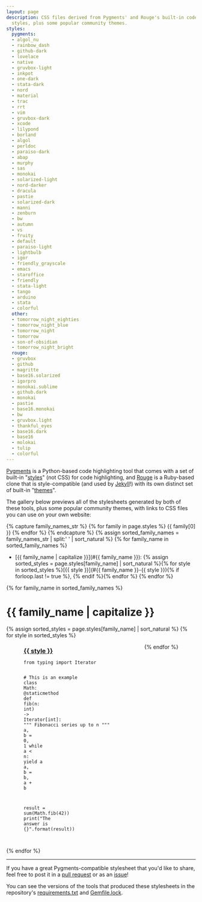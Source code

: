 ```yaml
---
layout: page
description: CSS files derived from Pygments' and Rouge's built-in code highlighting
  styles, plus some popular community themes.
styles:
  pygments:
  - algol_nu
  - rainbow_dash
  - github-dark
  - lovelace
  - native
  - gruvbox-light
  - inkpot
  - one-dark
  - stata-dark
  - nord
  - material
  - trac
  - rrt
  - vim
  - gruvbox-dark
  - xcode
  - lilypond
  - borland
  - algol
  - perldoc
  - paraiso-dark
  - abap
  - murphy
  - sas
  - monokai
  - solarized-light
  - nord-darker
  - dracula
  - pastie
  - solarized-dark
  - manni
  - zenburn
  - bw
  - autumn
  - vs
  - fruity
  - default
  - paraiso-light
  - lightbulb
  - igor
  - friendly_grayscale
  - emacs
  - staroffice
  - friendly
  - stata-light
  - tango
  - arduino
  - stata
  - colorful
  other:
  - tomorrow_night_eighties
  - tomorrow_night_blue
  - tomorrow_night
  - tomorrow
  - son-of-obsidian
  - tomorrow_night_bright
  rouge:
  - gruvbox
  - github
  - magritte
  - base16.solarized
  - igorpro
  - monokai.sublime
  - github.dark
  - monokai
  - pastie
  - base16.monokai
  - bw
  - gruvbox.light
  - thankful_eyes
  - base16.dark
  - base16
  - molokai
  - tulip
  - colorful
---
```


[Pygments](http://pygments.org) is a Python-based code highlighting tool that comes with a set of built-in "[styles](http://dev.pocoo.org/projects/pygments/browser/pygments/styles)" (not CSS) for code highlighting, and [Rouge](https://github.com/rouge-ruby/rouge/tree/master/lib/rouge/themes) is a Ruby-based clone that is style-compatible (and used by [Jekyll](https://github.com/jekyll/jekyll)!) with its own distinct set of built-in "[themes](https://rouge-ruby.github.io/docs/Rouge/Themes.html)".

The gallery below previews all of the stylesheets generated by both of these tools, plus some popular community themes, with links to CSS files you can use on your own website:

{% capture family_names_str %}
  {% for family in page.styles %}
    {{ family[0] }}
  {% endfor %}
{% endcapture %}
{% assign sorted_family_names = family_names_str | split:' ' | sort_natural %}
{% for family_name in sorted_family_names %}
* [{{ family_name | capitalize }}](#{{ family_name }}): {% assign sorted_styles = page.styles[family_name] | sort_natural %}{% for style in sorted_styles %}[{{ style }}](#{{ family_name }}-{{ style }}){% if forloop.last != true %}, {% endif %}{% endfor %}
{% endfor %}

<style>
  .style-gallery {
      display: flex;
      flex-wrap: wrap;
      justify-content: space-around;
  }
  h2 {
      margin-top: 2em;
  }
  .style-gallery h3 {
      margin-bottom: 0.1em;
  }
  .style-gallery pre {
      background-color: inherit;
  }
</style>

{% for family_name in sorted_family_names %}

<h1 id="{{ family_name }}">{{ family_name | capitalize }}</h1>

<div class="style-gallery">
{% assign sorted_styles = page.styles[family_name] | sort_natural %}
{% for style in sorted_styles %}

<style>{% include_relative stylesheets/{{ family_name }}/{{ style }}.css %}</style>

<div>
<h3 id="{{ family_name }}-{{ style }}"><a href="https://github.com/numist/highlight-css/blob/main/{{ family_name | capitalize }}/{{ style }}.css">{{ style }}</a></h3>

<div class="highlight-{{ family_name }}-{{ style }}"><pre class="highlight-{{ family_name }}-{{ style }}"><code><span class="kn">from</span> <span class="nn">typing</span> <span class="kn">import</span> <span class="n">Iterator</span>

<span class="c1"># This is an example
</span><span class="k">class</span> <span class="nc">Math</span><span class="p">:</span>
    <span class="o">@</span><span class="nb">staticmethod</span>
    <span class="k">def</span> <span class="nf">fib</span><span class="p">(</span><span class="n">n</span><span class="p">:</span> <span class="nb">int</span><span class="p">)</span> <span class="o">-&gt;</span> <span class="n">Iterator</span><span class="p">[</span><span class="nb">int</span><span class="p">]:</span>
        <span class="s">""" Fibonacci series up to n """</span>
        <span class="n">a</span><span class="p">,</span> <span class="n">b</span> <span class="o">=</span> <span class="mi">0</span><span class="p">,</span> <span class="mi">1</span>
        <span class="k">while</span> <span class="n">a</span> <span class="o">&lt;</span> <span class="n">n</span><span class="p">:</span>
            <span class="k">yield</span> <span class="n">a</span>
            <span class="n">a</span><span class="p">,</span> <span class="n">b</span> <span class="o">=</span> <span class="n">b</span><span class="p">,</span> <span class="n">a</span> <span class="o">+</span> <span class="n">b</span>

<span class="n">result</span> <span class="o">=</span> <span class="nb">sum</span><span class="p">(</span><span class="n">Math</span><span class="p">.</span><span class="n">fib</span><span class="p">(</span><span class="mi">42</span><span class="p">))</span>
<span class="k">print</span><span class="p">(</span><span class="s">"The answer is {}"</span><span class="p">.</span><span class="nb">format</span><span class="p">(</span><span class="n">result</span><span class="p">))</span>
</code></pre></div>
</div>

{% endfor %}
</div>

{% endfor %}

----

If you have a great Pygments-compatible stylesheet that you'd like to share, feel free to post it in a [pull request](https://github.com/numist/highlight-css/pulls) or as an [issue](https://github.com/numist/highlight-css/issues)!

You can see the versions of the tools that produced these stylesheets in the repository's [requirements.txt](https://github.com/numist/highlight-css/blob/main/requirements.txt) and [Gemfile.lock](https://github.com/numist/highlight-css/blob/main/Gemfile.lock).
